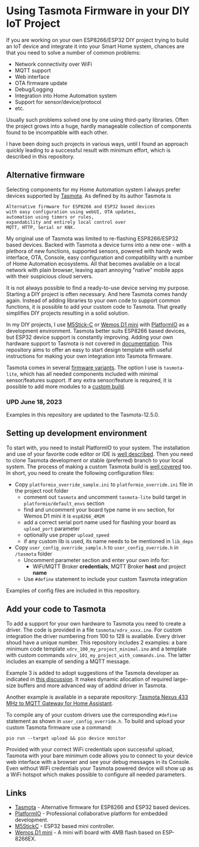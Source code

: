 # Using Tasmota Firmware in your DIY IoT Project

If you are working on your own ESP8266/ESP32 DIY project trying to build an IoT device and integrate it into your Smart Home system, chances are that you need to solve a number of common problems:
* Network connectivity over WiFi
* MQTT support
* Web interface
* OTA firmware update
* Debug/Logging
* Integration into Home Automation system
* Support for sensor/device/protocol
* etc.

Usually such problems solved one by one using third-party libraries. Often the project grows into a huge, hardly manageable collection of components found to be incompatible with each other.

I have been doing such projects in various ways, until I found an approach quickly leading to a successful result with minimum effort, which is described in this repository.

## Alternative firmware

Selecting components for my Home Automation system I always prefer devices supported by [Tasmota](https://github.com/arendst/Tasmota). As defined by its author Tasmota is 

```
Alternative firmware for ESP8266 and ESP32 based devices  
with easy configuration using webUI, OTA updates,  
automation using timers or rules,  
expandability and entirely local control over  
MQTT, HTTP, Serial or KNX.
```

My original use of Tasmota was limited to re-flashing ESP8266/ESP32 based devices. Backed with Tasmota a device turns into a new one - with a plethora of new functions, supported sensors, powered with handy web interface, OTA, Console, easy configuration and compatibility with a number of Home Automation ecosystems. All that becomes available on a local network with plain browser, leaving apart annoying "native" mobile apps with their suspicious cloud servers.

It is not always possible to find a ready-to-use device serving my purpose. Starting a DIY project is often necessary. And here Tasmota comes handy again. Instead of adding libraries to your own code to support common functions, it is possible to add your custom code to Tasmota. That greatly simplifies DIY projects resulting in a solid solution.

In my DIY projects, I use [M5Stick-C](https://docs.m5stack.com/en/core/m5stickc) or [Wemos D1 mini](https://www.wemos.cc/en/latest/d1/d1_mini_3.1.0.html) with [PlatformIO](https://platformio.org/) as a development environment. Tasmota better suits ESP8266 based devices, but ESP32 device support is constantly improving. Adding your own hardware support to Tasmota is not covered in [documentation](https://tasmota.github.io/docs). This repository aims to offer an easy to start design template with useful instructions for making your own integration into Tasmota firmware.

Tasmota comes in several [firmware variants](https://tasmota.github.io/docs/Firmware-Builds/#firmware-variants). The option I use is `tasmota-lite`, which has all needed components included with minimal sensor/features support. If any extra sensor/feature is required, it is possible to add more modules to a [custom build](https://tasmota.github.io/docs/Compile-your-build/#customize-your-build).


### UPD June 18, 2023

Examples in this repository are updated to the Tasmota-12.5.0.



## Setting up development environment

To start with, you need to install PlatformIO to your system. The installation and use of your favorite code editor or IDE is [well described](https://tasmota.github.io/docs/Compile-your-build/#compiling-tools). Then you need to clone Tasmota development or stable (preferred) branch to your local system. The process of making a custom Tasmota build is [well covered](https://tasmota.github.io/docs/Compile-your-build/#customize-your-build) too. In short, you need to create the following configuration files:

* Copy `platformio_override_sample.ini` to `platformio_override.ini` file in the project root folder
	- comment out `tasmota` and uncomment `tasmota-lite` build target in `platformio/default_envs` section
	- find and uncomment your board type name in `env` section, for Wemos D1 mini it is `esp8266_4M2M`
	- add a correct serial port name used for flashing your board as `upload_port` parameter
	- optionally use proper `upload_speed`
	- if any custom lib is used, its name needs to be mentioned in `lib_deps`
* Copy `user_config_override_sample.h` to `user_config_override.h` in `/tasmota` folder
	- Uncomment parameter section and enter your own info for:
		- WiFi/MQTT Broker **credentials**, MQTT Broker **host** and project **name**
	- Use `#define` statement to include your custom Tasmota integration

Examples of config files are included in this repository.


## Add your code to Tasmota

To add a support for your own hardware to Tasmota you need to create a driver. The code is provided in a file `tasmota/xdrv_xxxx.ino`. For custom integration the driver numbering from 100 to 128 is available. Every driver shoud have a unique number. This repository includes 2 examples: a bare minimum code template `xdrv_100_my_project_minimal.ino`
and a template with custom commands `xdrv_101_my_project_with_commands.ino`. The latter includes an example of sending a MQTT message.

Example 3 is added to adopt suggestions of the Tasmota developer as indicated in [this discussion](https://github.com/arendst/Tasmota/discussions/14205). It makes dynamic allocation of required large-size buffers and more advanced way of addind driver in Tasmota.

Another example is available in a separate repository: [Tasmota Nexus 433 MHz to MQTT Gateway for Home Assistant](https://github.com/phpcoder/tasmota-nexus-mqtt).

To compile any of your custom drivers use the corresponding `#define` statement as shown in `user_config_override.h`. To build and upload your custom Tasmota firmware use a command:

```
pio run --target upload && pio device monitor
```

Provided with your correct WiFi credentials upon successful upload, Tasmota with your bare minimum code allows you to connect to your device web interface with a browser and see your debug messages in its Console. Even without WiFi credentials your Tasmota powered device will show up as a WiFi hotspot which makes possible to configure all needed parameters.



## Links

* [Tasmota](https://github.com/arendst/Tasmota) - Alternative firmware for ESP8266 and ESP32 based devices.
* [PlatformIO](https://platformio.org/) - Professional collaborative platform for embedded development.
* [M5StickC](https://docs.m5stack.com/en/core/m5stickc) - ESP32 based mini controller.
* [Wemos D1 mini](https://www.wemos.cc/en/latest/d1/d1_mini_3.1.0.html) - A mini wifi board with 4MB flash based on ESP-8266EX.
